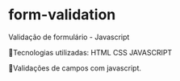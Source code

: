 # form-validation
Validação de formulário - Javascript

📌Tecnologias utilizadas:
HTML
CSS
JAVASCRIPT

📌Validações de campos com javascript.
